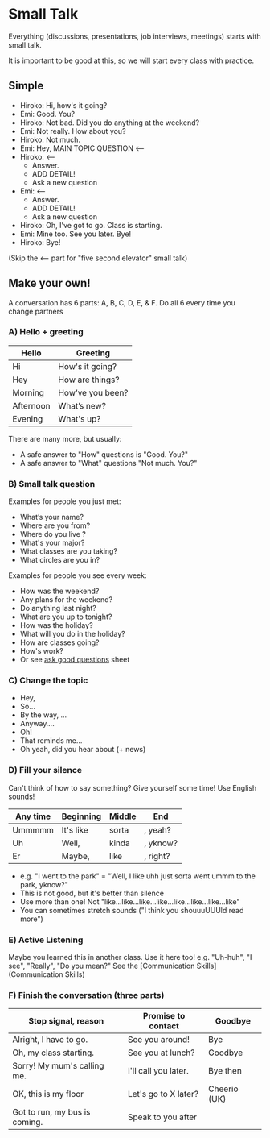 # Small Talk

Everything (discussions, presentations, job interviews, meetings) starts with small talk. 

It is important to be good at this, so we will start every class with practice.

## Simple  
* Hiroko:     Hi, how's it going? 
* Emi:        Good. You?  
* Hiroko:     Not bad. Did you do anything at the weekend?
* Emi:        Not really. How about you? 
* Hiroko:     Not much. 
* Emi:        Hey, MAIN TOPIC QUESTION <--
* Hiroko: <--
    * Answer. 
    * ADD DETAIL! 
    * Ask a new question
* Emi: <--
    * Answer. 
    * ADD DETAIL!  
    * Ask a new question
* Hiroko:     Oh, I've got to go. Class is starting. 
* Emi:        Mine too. See you later. Bye!
* Hiroko:     Bye!

(Skip the <-- part for "five second elevator" small talk)

## Make your own!
A conversation has 6 parts: A, B, C, D, E, & F. Do all 6 every time you change partners

### A) Hello +  greeting
Hello   |Greeting
---     |---
Hi      |How's it going?
Hey     |How are things?
Morning |How’ve you been?
Afternoon |What’s new?   
Evening |What's up?
    

There are many more, but usually: 

* A safe answer to "How" questions is "Good. You?"
* A safe answer to  "What" questions "Not much. You?"
                                             
### B) Small talk question
Examples for people you just met:

* What’s your name?       
* Where are you from?                             
* Where do you live   ?      
* What's your major?          
* What classes are you taking?    
* What circles are you in?         

Examples for people you see every week:
* How was the weekend?            
* Any plans for the weekend? 
* Do anything last night?             
* What are you up to tonight?
* How was the holiday?            
* What will you do in the holiday?
* How are classes going?          
* How's work? 
* Or see [ask good questions](Style-AskGoodQuestions) sheet

### C) Change the topic
* Hey, 
* So…         
* By the way, ...                 
* Anyway….                
* Oh!                     
* That reminds me...                  
* Oh yeah, did you hear about (+ news)

### D) Fill your silence
Can't think of how to say something? Give yourself some time! Use English sounds!

Any time        |Beginning  |Middle     |End
---             |---        |---        |---
Ummmmm          |It's like  |sorta      |, yeah?
Uh              |Well,      |kinda      |, yknow?
Er              |Maybe,     |like       |, right?         

* e.g. "I went to the park" = "Well, I like uhh just sorta went ummm to the park, yknow?" 
* This is not good, but it's better than silence
* Use more than one! Not "like...like...like...like...like...like...like...like"
* You can sometimes stretch sounds ("I think you shouuuUUUld read more")

### E) Active Listening
Maybe you learned this in another class. Use it here too!
e.g. "Uh-huh", "I see", "Really", "Do you mean?"
See the  [Communication Skills](Communication Skills)
 
### F) Finish the conversation (three parts)
Stop signal,  reason            |Promise to contact         |Goodbye         
---                             |---                        |---
Alright, I have to go.          |See you around!            |Bye
Oh, my class starting.          |See you at lunch?          |Goodbye
Sorry! My mum's calling me.     |I'll call you later.       |Bye then
OK, this is my floor            |Let's go to X later?       |Cheerio (UK)
Got to run, my bus is coming.   |Speak to you after         |
        